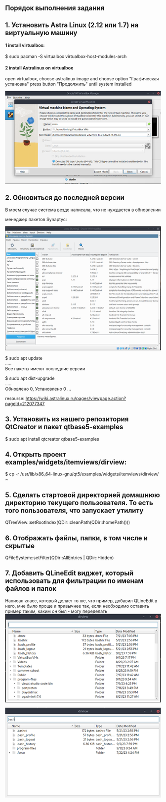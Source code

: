 ## Порядок выполнения задания  
## 1.  Установить Astra Linux (2.12 или 1.7) на виртуальную машину  
  
#### 1 install virtualbox:  
  
$ sudo pacman -S virtualbox virtualbox-host-modules-arch   
  
#### 2 install Astralinux on virtualbox   
  
open virtualbox, choose astralinux image and choose option "Графическая установка" press button "Продолжить" until system installed  
  
![Alt text](astra_linux_setup.png "a title")  
  
## 2.  Обновиться до последней версии  

В моем случае система везде написала, что не нуждается в обновлении  
  
менеджер пакетов Synaptyc:    
  
 ![Alt text](synaptic_update.png "a title")  

$ sudo apt update  
.....  
Все пакеты имеют последние версии  
  
$ sudo apt dist-upgrade  
.....  
Обновлено 0, Установлено 0 ...  

resourse: https://wiki.astralinux.ru/pages/viewpage.action?pageId=212077347  
  
## 3.  Установить из нашего репозитория QtCreator и пакет qtbase5-examples  
  
$ sudo apt install qtcreator qtbase5-examples  
  
## 4.  Открыть проект examples/widgets/itemviews/dirview:  
  
$ cp -r /usr/lib/x86_64-linux-gnu/qt5/examples/widgets/itemviews/dirview/ ~  

## 5.  Сделать стартовой директорией домашнюю директорию текущего пользователя. То есть того пользователя, что запускает утилиту  
  
QTreeView::setRootIndex(QDir::cleanPath(QDir::homePath()))  
  
## 6.  Отображать файлы, папки, в том числе и скрытые  
  
QFileSystem::setFilter(QDir::AllEntries | QDir::Hidden)  
  
## 7.  Добавить QLineEdit виджет, который использовать для фильтрации по именам файлов и папок  
  
Написал класс, который делает то же, что пример, добавил QLineEdit в него, мне было проще и привычнее так, если необходимо оставить пример таким, каким он был - могу переделать  
![Alt text](final_program.png "Общий вид программы")  
  
![Alt text](search_widget.png "a title")

